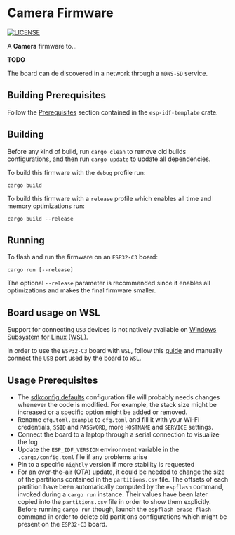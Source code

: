 # Camera Firmware

[![LICENSE][license badge]][license]

A **Camera** firmware to...

**TODO**

The board can de discovered in a network through a `mDNS-SD` service.

## Building Prerequisites

Follow the [Prerequisites](https://github.com/esp-rs/esp-idf-template#prerequisites)
section contained in the `esp-idf-template` crate.

## Building

Before any kind of build, run `cargo clean` to remove old builds configurations,
and then run `cargo update` to update all dependencies.

To build this firmware with the `debug` profile run:

```console
cargo build
```

To build this firmware with a `release` profile which enables all time and
memory optimizations run:

```console
cargo build --release
```

## Running

To flash and run the firmware on an `ESP32-C3` board:

```console
cargo run [--release]
```

The optional `--release` parameter is recommended since it enables all
optimizations and makes the final firmware smaller.

## Board usage on WSL

Support for connecting `USB` devices is not natively available on [Windows
Subsystem for Linux (WSL)](https://learn.microsoft.com/en-us/windows/wsl/).

In order to use the `ESP32-C3` board with `WSL`, follow this
[guide](https://learn.microsoft.com/en-us/windows/wsl/connect-usb) and manually
connect the `USB` port used by the board to `WSL`.

## Usage Prerequisites

- The [sdkconfig.defaults](./sdkconfig.defaults) configuration file will
probably needs changes whenever the code is modified.
For example, the stack size might be increased or a specific option might be
added or removed.
- Rename `cfg.toml.example` to `cfg.toml` and fill it with your
Wi-Fi credentials, `SSID` and `PASSWORD`, more `HOSTNAME` and `SERVICE`
settings.
- Connect the board to a laptop through a serial connection to visualize
the log
- Update the `ESP_IDF_VERSION` environment variable in the `.cargo/config.toml`
file if any problems arise
- Pin to a specific `nightly` version if more stability is requested
- For an over-the-air (OTA) update, it could be needed to change the size of the
partitions contained in the `partitions.csv` file. The offsets of each
partition have been automatically computed by the `espflash` command, invoked
during a `cargo run` instance. Their values have been later copied into the
`partitions.csv` file in order to show them explicitly. Before running
`cargo run` though, launch the `espflash erase-flash` command in order
to delete old partitions configurations which might be present on the
`ESP32-C3` board.

<!-- Links -->
[license]: https://github.com/SoftengPoliTo/devices/blob/master/camera/LICENSE

<!-- Badges -->
[license badge]: https://img.shields.io/badge/license-MIT-blue.svg
